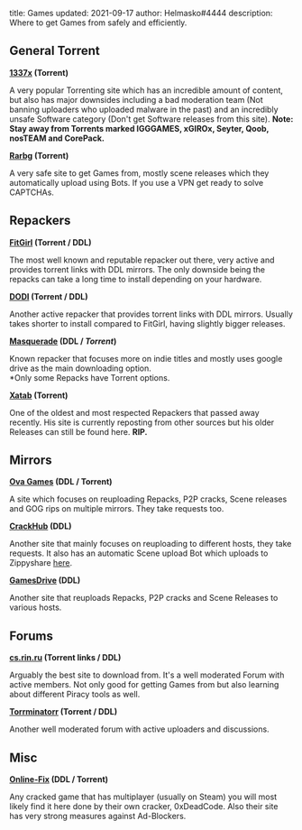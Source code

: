 title: Games
updated: 2021-09-17
author: Helmasko#4444
description: Where to get Games from safely and efficiently.

## General Torrent

**[1337x](https://1337x.to) (Torrent)**

A very popular Torrenting site which has an incredible amount of content, but also has major downsides including a bad moderation team (Not banning uploaders who uploaded malware in the past) and an incredibly unsafe Software category (Don't get Software releases from this site). **Note: Stay away from Torrents marked IGGGAMES, xGIROx, Seyter, Qoob, nosTEAM and CorePack.**

**[Rarbg](https://rarbg.to) (Torrent)**

A very safe site to get Games from, mostly scene releases which they automatically upload using Bots. If you use a VPN get ready to solve CAPTCHAs.

## Repackers

**[FitGirl](https://fitgirl-repacks.site) (Torrent / DDL)**

The most well known and reputable repacker out there, very active and provides torrent links with DDL mirrors. The only downside being the repacks can take a long time to install depending on your hardware.

**[DODI](https://dodi-repacks.site) (Torrent / DDL)**

Another active repacker that provides torrent links with DDL mirrors. Usually takes shorter to install compared to FitGirl, having slightly bigger releases.

**[Masquerade](https://masquerade.site) (DDL / *Torrent*)**

Known repacker that focuses more on indie titles and mostly uses google drive as the main downloading option.  
*Only some Repacks have Torrent options.

**[Xatab](https://xatab-repack.com) (Torrent)**

One of the oldest and most respected Repackers that passed away recently. His site is currently reposting from other sources but his older Releases can still be found here. **RIP.**

## Mirrors

**[Ova Games](https://ovagames.com) (DDL / Torrent)**

A site which focuses on reuploading Repacks, P2P cracks, Scene releases and GOG rips on multiple mirrors. They take requests too.

**[CrackHub](https://crackhub.site) (DDL)**

Another site that mainly focuses on reuploading to different hosts, they take requests. It also has an automatic Scene upload Bot which uploads to Zippyshare [here](https://scene.crackhub.site).

**[GamesDrive](https://gamesdrive.net) (DDL)**

Another site that reuploads Repacks, P2P cracks and Scene Releases to various hosts.

## Forums

**[cs.rin.ru](https://cs.rin.ru/forum) (Torrent links / DDL)**

Arguably the best site to download from. It's a well moderated Forum with active members. Not only good for getting Games from but also learning about different Piracy tools as well.

**[Torrminatorr](https://forum.torrminatorr.com) (Torrent / DDL)**

Another well moderated forum with active uploaders and discussions.

## Misc

**[Online-Fix](https://online-fix.me) (DDL / Torrent)**

Any cracked game that has multiplayer (usually on Steam) you will most likely find it here done by their own cracker, 0xDeadCode. Also their site has very strong measures against Ad-Blockers.
